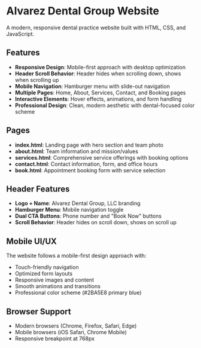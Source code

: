 # Alvarez Dental Group Website

A modern, responsive dental practice website built with HTML, CSS, and JavaScript.

## Features

- **Responsive Design**: Mobile-first approach with desktop optimization
- **Header Scroll Behavior**: Header hides when scrolling down, shows when scrolling up
- **Mobile Navigation**: Hamburger menu with slide-out navigation
- **Multiple Pages**: Home, About, Services, Contact, and Booking pages
- **Interactive Elements**: Hover effects, animations, and form handling
- **Professional Design**: Clean, modern aesthetic with dental-focused color scheme

## Pages

- **index.html**: Landing page with hero section and team photo
- **about.html**: Team information and mission/values
- **services.html**: Comprehensive service offerings with booking options
- **contact.html**: Contact information, form, and office hours
- **book.html**: Appointment booking form with service selection

## Header Features

- **Logo + Name**: Alvarez Dental Group, LLC branding
- **Hamburger Menu**: Mobile navigation toggle
- **Dual CTA Buttons**: Phone number and "Book Now" buttons
- **Scroll Behavior**: Header hides on scroll down, shows on scroll up

## Mobile UI/UX

The website follows a mobile-first design approach with:
- Touch-friendly navigation
- Optimized form layouts
- Responsive images and content
- Smooth animations and transitions
- Professional color scheme (#2BA5E8 primary blue)

## Browser Support

- Modern browsers (Chrome, Firefox, Safari, Edge)
- Mobile browsers (iOS Safari, Chrome Mobile)
- Responsive breakpoint at 768px
